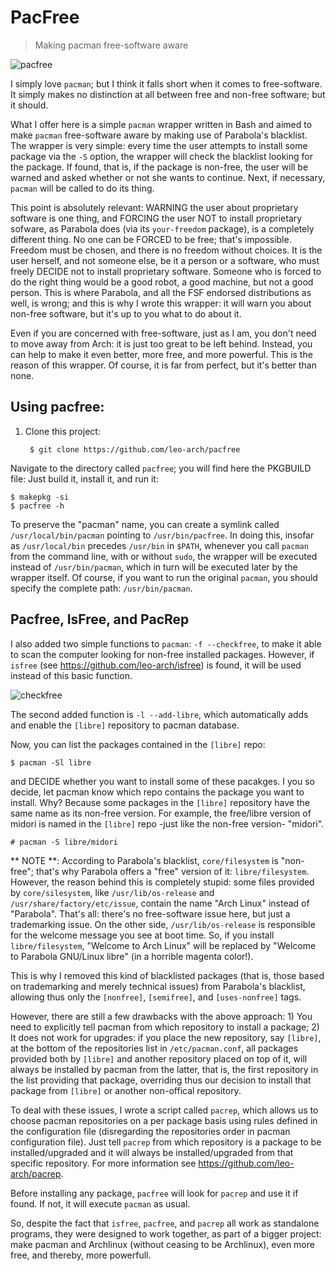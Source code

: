 # PacFree

> Making pacman free-software aware

![pacfree](https://github.com/leo-arch/pacfree/blob/master/screenshots/free_pacman.png)

I simply love `pacman`; but I think it falls short when it comes to free-software. It simply makes no distinction at all between free and non-free software; but it should. 

What I offer here is a simple `pacman` wrapper written in Bash and aimed to make `pacman` free-software aware by making use of Parabola's blacklist. The wrapper is very simple: every time the user attempts to install some package via the `-S` option, the wrapper will check the blacklist looking for the package. If found, that is, if the package is non-free, the user will be warned and asked whether or not she wants to continue. Next, if necessary, `pacman` will be called to do its thing.

This point is absolutely relevant: WARNING the user about proprietary software is one thing, and FORCING the user NOT to install
proprietary sofware, as Parabola does (via its `your-freedom` package), is a completely different thing. No one can be FORCED to be free; that's impossible. Freedom must be chosen, and there is no freedom without choices. It is the user herself, and not someone else, be it a person or a software, who must freely DECIDE not to install proprietary software. Someone who is forced to do the right thing would be a good robot, a good machine, but not a good person. This is where Parabola, and all the FSF endorsed distributions as well, is wrong; and this is why I wrote this wrapper: it will warn you about non-free software, but it's up to you what to do about it.

Even if you are concerned with free-software, just as I am, you don't need to move away from Arch: it is just too great to be left behind. Instead, you can help to make it even better, more free, and more powerful. This is the reason of this wrapper. Of course, it is far from perfect, but it's better than none.

## Using pacfree:

1. Clone this project:

        $ git clone https://github.com/leo-arch/pacfree

Navigate to the directory called `pacfree`; you will find here the PKGBUILD file: Just build it, install it, and run it:

	$ makepkg -si
	$ pacfree -h

To preserve the "pacman" name, you can create a symlink called `/usr/local/bin/pacman` pointing to `/usr/bin/pacfree`. In doing this, insofar as `/usr/local/bin` precedes `/usr/bin` in `$PATH`, whenever you call `pacman` from the command line, with or without `sudo`, the wrapper will be executed instead of `/usr/bin/pacman`, which in turn will be executed later by the wrapper itself. Of course, if you want to run the original `pacman`, you should specify the complete path: `/usr/bin/pacman`.

## Pacfree, IsFree, and PacRep

I also added two simple functions to `pacman`: `-f --checkfree`,  to make it able to scan the computer looking for non-free installed packages. However, if `isfree` (see https://github.com/leo-arch/isfree) is found, it will be used instead of this basic function.

![checkfree](https://github.com/leo-arch/pacfree/blob/master/screenshots/pacfree-f.png)

The second added function is `-l --add-libre`, which automatically adds and enable the `[libre]` repository to pacman database.

Now, you can list the packages contained in the `[libre]` repo:

	$ pacman -Sl libre

and DECIDE whether you want to install some of these pacakges. I you so decide, let pacman know which repo contains the package you want to install. Why? Because some packages in the `[libre]` repository have the same name as its non-free version. For example, the free/libre version of midori is named in the `[libre]` repo -just like the non-free version- "midori".

	# pacman -S libre/midori

** NOTE **: According to Parabola's blacklist, `core/filesystem` is "non-free"; that's why Parabola offers a "free" version of it: `libre/filesystem`. However, the reason behind this is completely stupid: some files provided by `core/silesystem`, like `/usr/lib/os-release` and `/usr/share/factory/etc/issue`, contain the name "Arch Linux" instead of "Parabola". That's all: there's no free-software issue here, but just a trademarking issue. On the other side, `/usr/lib/os-release` is responsible for the welcome message you see at boot time. So, if you install `libre/filesystem`, "Welcome to Arch Linux" will be replaced by "Welcome to Parabola GNU/Linux libre" (in a horrible magenta color!).

This is why I removed this kind of blacklisted packages (that is, those based on trademarking and merely technical issues) from Parabola's blacklist, allowing thus only the `[nonfree]`, `[semifree]`, and `[uses-nonfree]` tags. 

However, there are still a few drawbacks with the above approach: 1) You need to explicitly tell pacman from which repository to install a package; 2) It does not work for upgrades: if you place the new repository, say `[libre]`, at the bottom of the repositories list in `/etc/pacman.conf`, all packages provided both by `[libre]` and another repository placed on top of it, will always be installed by pacman from the latter, that is, the first repository in the list providing that package, overriding thus our decision to install that package from `[libre]` or another non-offical repository.

To deal with these issues, I wrote a script called `pacrep`, which allows us to choose pacman repositories on a per package basis using rules defined in the configuration file (disregarding the repositories order in pacman configuration file). Just tell `pacrep` from which repository is a package to be installed/upgraded and it will always be installed/upgraded from that specific repository. For more information see https://github.com/leo-arch/pacrep.

Before installing any package, `pacfree` will look for `pacrep` and use it if found. If not, it will execute `pacman` as usual.

So, despite the fact that `isfree`, `pacfree`, and `pacrep` all work as standalone programs, they were designed to work together, as part of a bigger project: make pacman and Archlinux (without ceasing to be Archlinux), even more free, and thereby, more powerfull.
